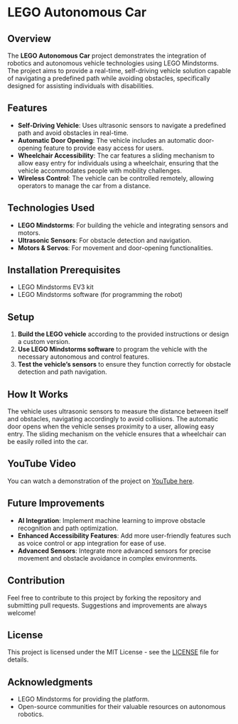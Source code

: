 # LEGO Autonomous Car

## Overview

The **LEGO Autonomous Car** project demonstrates the integration of robotics and autonomous vehicle technologies using LEGO Mindstorms. The project aims to provide a real-time, self-driving vehicle solution capable of navigating a predefined path while avoiding obstacles, specifically designed for assisting individuals with disabilities.

## Features

- **Self-Driving Vehicle**: Uses ultrasonic sensors to navigate a predefined path and avoid obstacles in real-time.
- **Automatic Door Opening**: The vehicle includes an automatic door-opening feature to provide easy access for users.
- **Wheelchair Accessibility**: The car features a sliding mechanism to allow easy entry for individuals using a wheelchair, ensuring that the vehicle accommodates people with mobility challenges.
- **Wireless Control**: The vehicle can be controlled remotely, allowing operators to manage the car from a distance.

## Technologies Used

- **LEGO Mindstorms**: For building the vehicle and integrating sensors and motors.
- **Ultrasonic Sensors**: For obstacle detection and navigation.
- **Motors & Servos**: For movement and door-opening functionalities.

## Installation Prerequisites

- LEGO Mindstorms EV3 kit
- LEGO Mindstorms software (for programming the robot)

## Setup

1. **Build the LEGO vehicle** according to the provided instructions or design a custom version.
2. **Use LEGO Mindstorms software** to program the vehicle with the necessary autonomous and control features.
3. **Test the vehicle’s sensors** to ensure they function correctly for obstacle detection and path navigation.

## How It Works

The vehicle uses ultrasonic sensors to measure the distance between itself and obstacles, navigating accordingly to avoid collisions. The automatic door opens when the vehicle senses proximity to a user, allowing easy entry. The sliding mechanism on the vehicle ensures that a wheelchair can be easily rolled into the car.

## YouTube Video

You can watch a demonstration of the project on [YouTube here](https://www.youtube.com/watch?v=BWAP3AxwybM).

## Future Improvements

- **AI Integration**: Implement machine learning to improve obstacle recognition and path optimization.
- **Enhanced Accessibility Features**: Add more user-friendly features such as voice control or app integration for ease of use.
- **Advanced Sensors**: Integrate more advanced sensors for precise movement and obstacle avoidance in complex environments.

## Contribution

Feel free to contribute to this project by forking the repository and submitting pull requests. Suggestions and improvements are always welcome!

## License

This project is licensed under the MIT License - see the [LICENSE](LICENSE) file for details.

## Acknowledgments

- LEGO Mindstorms for providing the platform.
- Open-source communities for their valuable resources on autonomous robotics.
